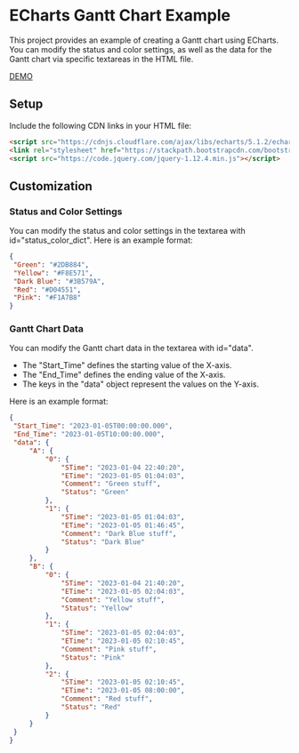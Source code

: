 # ECharts Gantt Chart Example
This project provides an example of creating a Gantt chart using ECharts. You can modify the status and color settings, as well as the data for the Gantt chart via specific textareas in the HTML file.

[DEMO](https://bangkokpicasso.github.io/ECharts_Examples/)

## Setup
Include the following CDN links in your HTML file:

   ```html
<script src="https://cdnjs.cloudflare.com/ajax/libs/echarts/5.1.2/echarts.min.js"></script>
<link rel="stylesheet" href="https://stackpath.bootstrapcdn.com/bootstrap/4.3.1/css/bootstrap.min.css">
<script src="https://code.jquery.com/jquery-1.12.4.min.js"></script>
   ```

## Customization
### Status and Color Settings
You can modify the status and color settings in the textarea with id="status_color_dict". Here is an example format:
   ```json
{
    "Green": "#2DB884",
    "Yellow": "#F8E571",
    "Dark Blue": "#3B579A",
    "Red": "#D04551",
    "Pink": "#F1A7B8"
}
   ```
### Gantt Chart Data
You can modify the Gantt chart data in the textarea with id="data". 
 * The "Start_Time" defines the starting value of the X-axis.
 * The "End_Time" defines the ending value of the X-axis.
 *  The keys in the "data" object represent the values on the Y-axis.
   
Here is an example format:
   ```json
{
    "Start_Time": "2023-01-05T00:00:00.000",
    "End_Time": "2023-01-05T10:00:00.000",
    "data": {
        "A": {
            "0": {
                "STime": "2023-01-04 22:40:20",
                "ETime": "2023-01-05 01:04:03",
                "Comment": "Green stuff",
                "Status": "Green"
            },
            "1": {
                "STime": "2023-01-05 01:04:03",
                "ETime": "2023-01-05 01:46:45",
                "Comment": "Dark Blue stuff",
                "Status": "Dark Blue"
            }
        },
        "B": {
            "0": {
                "STime": "2023-01-04 21:40:20",
                "ETime": "2023-01-05 02:04:03",
                "Comment": "Yellow stuff",
                "Status": "Yellow"
            },
            "1": {
                "STime": "2023-01-05 02:04:03",
                "ETime": "2023-01-05 02:10:45",
                "Comment": "Pink stuff",
                "Status": "Pink"
            },
            "2": {
                "STime": "2023-01-05 02:10:45",
                "ETime": "2023-01-05 08:00:00",
                "Comment": "Red stuff",
                "Status": "Red"
            }
        }
    }
}

   ```
